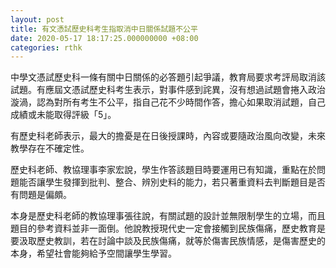 ```yaml
---
layout: post
title: 有文憑試歷史科考生指取消中日關係試題不公平
date: 2020-05-17 18:17:25.000000000 +08:00
categories: rthk
---
```


中學文憑試歷史科一條有關中日關係的必答題引起爭議，教育局要求考評局取消該試題。有應屆文憑試歷史科考生表示，對事件感到詫異，沒有想過試題會捲入政治漩渦，認為對所有考生不公平，指自己花不少時間作答，擔心如果取消試題，自己成績或未能取得評級「5」。

有歷史科老師表示，最大的擔憂是在日後授課時，內容或要隨政治風向改變，未來教學存在不確定性。

歷史科老師、教協理事李家宏說，學生作答該題目時要運用已有知識，重點在於問題能否讓學生發揮到批判、整合、辨別史料的能力，若只著重資料去判斷題目是否有問題是偏頗。

本身是歷史科老師的教協理事張往說，有關試題的設計並無限制學生的立場，而且題目的參考資料並非一面倒。他說教授現代史一定會接觸到民族傷痛，歷史教育是要汲取歷史教訓，若在討論中談及民族傷痛，就等於傷害民族情感，是傷害歷史的本身，希望社會能夠給予空間讓學生學習。
